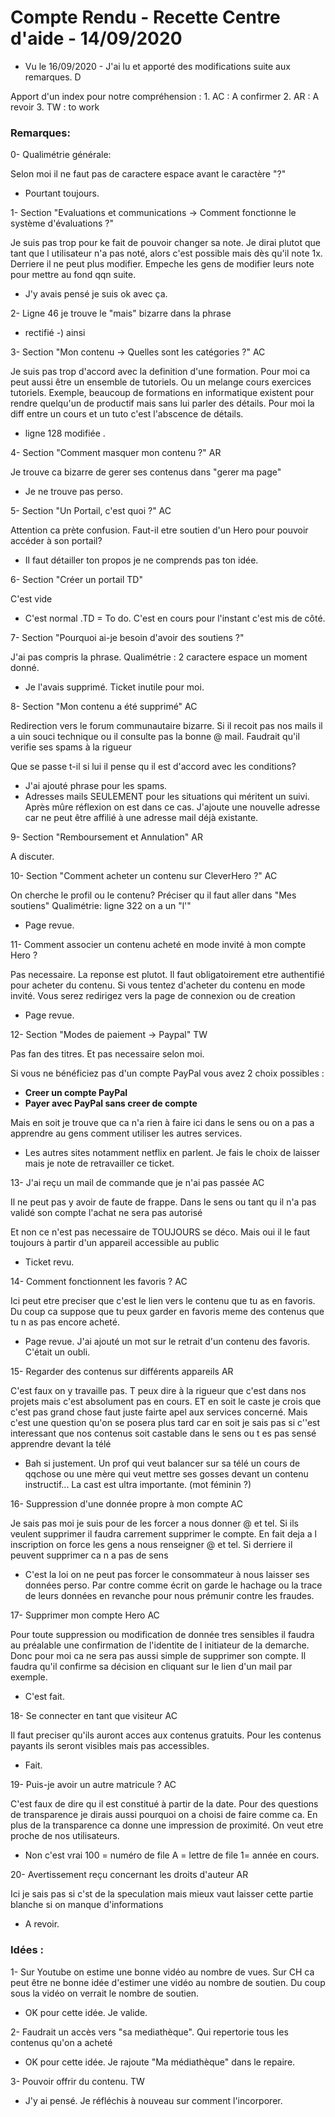 # Compte Rendu - Recette Centre d'aide - 14/09/2020
  * Vu le 16/09/2020 - J'ai lu et apporté des modifications suite aux remarques. D
    
Apport d'un index pour notre compréhension :
      1. AC : A confirmer
      2. AR : A revoir
      3. TW : to work

### Remarques:

0- Qualimétrie générale:

Selon moi il ne faut pas de caractere espace avant le caractère "?" 
  - Pourtant toujours.

1- Section "Evaluations et communications -> Comment fonctionne le système d'évaluations ?"

Je suis pas trop pour ke fait de pouvoir changer sa note. Je dirai plutot que tant que l utilisateur n'a pas noté, alors c'est possible mais dès qu'il note 1x. Derriere il ne peut plus modifier. Empeche les gens de modifier leurs note pour mettre au fond qqn suite.
  - J'y avais pensé je suis ok avec ça.

2- Ligne 46 je trouve le "mais" bizarre dans la phrase
  - rectifié -) ainsi

3- Section "Mon contenu -> Quelles sont les catégories ?" AC

Je suis pas trop d'accord avec la definition d'une formation. Pour moi ca peut aussi être un ensemble de tutoriels. Ou un melange cours exercices tutoriels. Exemple, beaucoup de formations en informatique existent pour rendre quelqu'un de productif mais sans lui parler des détails. Pour moi la diff entre un cours et un tuto c'est l'abscence de détails.
  - ligne 128 modifiée . 

4- Section "Comment masquer mon contenu ?" AR

Je trouve ca bizarre de gerer ses contenus dans "gerer ma page"
  - Je ne trouve pas perso.

5- Section "Un Portail, c'est quoi ?" AC

Attention ca prète confusion. Faut-il etre soutien d'un Hero pour pouvoir accéder à son portail?
  - Il faut détailler ton propos je ne comprends pas ton idée.

6- Section "Créer un portail TD"

C'est vide
  - C'est normal .TD = To do. C'est en cours pour l'instant c'est mis de côté.

7- Section "Pourquoi ai-je besoin d'avoir des soutiens ?"

J'ai pas compris la phrase. 
Qualimétrie : 2 caractere espace un moment donné.
  - Je l'avais supprimé. Ticket inutile pour moi. 

8- Section "Mon contenu a été supprimé" AC

Redirection vers le forum communautaire bizarre. Si il recoit pas nos mails il a uin souci technique ou il consulte pas la bonne @ mail. Faudrait qu'il verifie ses spams à la rigueur

Que se passe t-il si lui il pense qu il est d'accord avec les conditions? 
  - J'ai ajouté phrase pour les spams. 
  - Adresses mails SEULEMENT pour les situations qui méritent un suivi. Après mûre réflexion on est dans ce cas. J'ajoute une nouvelle adresse car ne peut être affilié à une adresse mail déjà existante. 

9- Section "Remboursement et Annulation" AR

A discuter.

10- Section "Comment acheter un contenu sur CleverHero ?" AC

On cherche le profil ou le contenu?
Préciser qu il faut aller dans "Mes soutiens"
Qualimétrie: ligne 322 on a un "l'"
  - Page revue.

11- Comment associer un contenu acheté en mode invité à mon compte Hero ?

Pas necessaire. La reponse est plutot. Il faut obligatoirement etre authentifié pour acheter du contenu. Si vous tentez d'acheter du contenu en mode invité. Vous serez redirigez vers la page de connexion ou de creation
  - Page revue.

12- Section "Modes de paiement -> Paypal" TW

Pas fan des titres. Et pas necessaire selon moi.

Si vous ne bénéficiez pas d'un compte PayPal vous avez 2 choix possibles :
  * **Creer un compte PayPal**
  * **Payer avec PayPal sans creer de compte**

Mais en soit je trouve que ca n'a rien à faire ici dans le sens ou on a pas a apprendre au gens comment utiliser les autres services.
  - Les autres sites notamment netflix en parlent. Je fais le choix de laisser mais je note de retravailler ce ticket.

13- J'ai reçu un mail de commande que je n'ai pas passée AC

Il ne peut pas y avoir de faute de frappe. Dans le sens ou tant qu il n'a pas validé son compte l'achat ne sera pas autorisé

Et non ce n'est pas necessaire de TOUJOURS se déco. Mais oui il le faut toujours à partir d'un appareil accessible au public
  - Ticket revu.

14- Comment fonctionnent les favoris ? AC

Ici peut etre preciser que c'est le lien vers le contenu que tu as en favoris. Du coup ca suppose que tu peux garder en favoris meme des contenus que tu n as pas encore acheté.
  - Page revue. J'ai ajouté un mot sur le retrait d'un contenu des favoris. C'était un oubli.

15- Regarder des contenus sur différents appareils AR

C'est faux on y travaille pas. T peux dire à la rigueur que c'est dans nos projets mais c'est absolument pas en cours. ET en soit le caste je crois que c'est pas grand chose faut juste fairte apel aux services concerné. Mais c'est une question qu'on se posera plus tard car en soit je sais pas si c''est interessant que nos contenus soit castable dans le sens ou t es pas sensé apprendre devant la télé
  - Bah si justement. Un prof qui veut balancer sur sa télé un cours de qqchose ou une mère qui veut mettre ses gosses devant un contenu instructif... La cast est ultra importante. (mot féminin ?)

16- Suppression d'une donnée propre à mon compte AC

Je sais pas moi je suis pour de les forcer a nous donner @ et tel. Si ils veulent supprimer il faudra carrement supprimer le compte. En fait deja a l inscription on force les gens a nous renseigner @ et tel. Si derriere il peuvent supprimer ca n a pas de sens
  - C'est la loi on ne peut pas forcer le consommateur à nous laisser ses données perso. Par contre comme écrit on garde le hachage ou la trace de leurs données en revanche pour nous prémunir contre les fraudes.

17- Supprimer mon compte Hero AC

Pour toute suppression ou modification de donnée tres sensibles il faudra au préalable une confirmation de l'identite de l initiateur de la demarche. Donc pour moi ca ne sera pas aussi simple de supprimer son compte. Il faudra qu'il confirme sa décision en cliquant sur le lien d'un mail par exemple.
  - C'est fait.

18- Se connecter en tant que visiteur AC

Il faut preciser qu'ils auront acces aux contenus gratuits. Pour les contenus payants ils seront visibles mais pas accessibles.
  - Fait.

19- Puis-je avoir un autre matricule ? AC

C'est faux de dire qu il est constitué à partir de la date. Pour des questions de transparence je dirais aussi pourquoi on a choisi de faire comme ca. En plus de la transparence ca donne une impression de proximité. On veut etre proche de nos utilisateurs.
  - Non c'est vrai 100 = numéro de file A = lettre de file 1= année en cours.

20- Avertissement reçu concernant les droits d'auteur AR

Ici je sais pas si c'st de la speculation mais mieux vaut laisser cette partie blanche si on manque d'informations
  - A revoir.


### Idées :

1- Sur Youtube on estime une bonne vidéo au nombre de vues. Sur CH ca peut être ne bonne idée d'estimer une vidéo au nombre de soutien. Du coup sous la vidéo on verrait le nombre de soutien.
  - OK pour cette idée. Je valide.

2- Faudrait un accès vers "sa mediathèque". Qui repertorie tous les contenus qu'on a acheté
  - OK pour cette idée. Je rajoute "Ma médiathèque" dans le repaire.

3- Pouvoir offrir du contenu. TW
  - J'y ai pensé. Je réfléchis à nouveau sur comment l'incorporer.